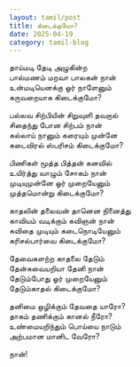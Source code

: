 ```yaml
---
layout: tamil/post
title: கிடைக்குமோ?
date: 2025-04-19
category: tamil-blog
---
```


தாய்மடி தேடி அழுகின்ற <br/>
பால்மணம் மறவா பாலகன் நான் <br/>
உன்மடியெனக்கு ஓர் நாளேனும் <br/>
கருவறையாக கிடைக்குமோ?

பல்லவ சிற்பியின் சிறுவுளி தவறால் <br/>
சிதைந்து போன சிற்பம் நான் <br/>
கல்லாய் நானும் கரையும் முன்னே <br/>
கடைவிரல் ஸ்பரிசம் கிடைக்குமோ?

பிணிகள் மூத்த பித்தன் கனவில் <br/>
உயிர்த்து வாழும் சோகம் நான் <br/>
முடியுமுன்னே ஓர் முறையேனும் <br/>
முத்தமொன்று கிடைக்குமோ?

காதலின் தலைவன் தானென நினைத்து <br/>
காவியம் வடிக்கும் கவிஞன் நான் <br/>
கவிதை முடியும் கடைநொடியேனும் <br/>
கரிசல்பார்வை கிடைக்குமோ?

தேவைகளற்ற காதலை தேடும் <br/>
தேன்சுவையறியா தேனி நான் <br/>
தேடும்போது ஓர் முறையேனும் <br/>
தேடும்காதல் கிடைக்குமோ?

தனிமை ஒழிக்கும் தேவதை யாரோ? <br/>
தாகம் தணிக்கும் கானல் நீரோ? <br/>
உண்மையறிந்தும் பொய்யை நாடும் <br/>
அற்பமான மானிட வேரோ?

நான்!
